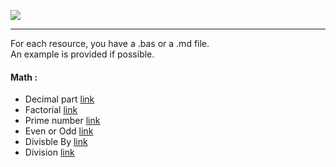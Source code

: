 ![](https://wiki.documentfoundation.org/images/7/77/LibreOffice_external_logo_300px.png)

---

For each resource, you have a .bas or a .md file.  
An example is provided if possible.

#### Math :

- Decimal part [link](https://github.com/NicoDupont/Resources/blob/master/LibreOffice/Math/decimal_part.bas)
- Factorial [link](https://github.com/NicoDupont/Resources/blob/master/LibreOffice/Math/factorial.bas)
- Prime number [link](https://github.com/NicoDupont/Resources/blob/master/LibreOffice/Math/is_prime.bas)
- Even or Odd [link](https://github.com/NicoDupont/Resources/blob/master/LibreOffice/Math/iseven.bas)
- Divisble By [link](https://github.com/NicoDupont/Resources/blob/master/LibreOffice/Math/isdivisibleby.bas)  
- Division [link](https://github.com/NicoDupont/Resources/blob/master/LibreOffice/Math/division.bas)  

